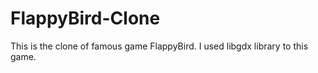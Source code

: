 # FlappyBird-Clone
This is the clone of famous game FlappyBird.
I used libgdx library to this game.
